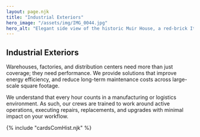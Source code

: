 ```yaml
---
layout: page.njk
title: "Industrial Exteriors"
hero_image: "/assets/img/IMG_0044.jpg"
hero_alt: "Elegant side view of the historic Muir House, a red-brick Italianate structure with white trim and ornate brackets installed under the soffits of a newly installed roof. The building features arched windows, a white wooden back porch, and a brick driveway lightly dusted with snow. The preserved structure sits surrounded by leafless winter trees, in front of a dim, sunsetting sky."
---
```


## Industrial Exteriors

Warehouses, factories, and distribution centers need more than just coverage; they need performance. We provide solutions that improve energy efficiency, and reduce long-term maintenance costs across large-scale square footage.

We understand that every hour counts in a manufacturing or logistics environment. As such, our crews are trained to work around active operations, executing repairs, replacements, and upgrades with minimal impact on your workflow.

<div class="breakout">
  {% include "cardsComHist.njk" %}
  <!-- Possible Gallery Here -->
</div>
